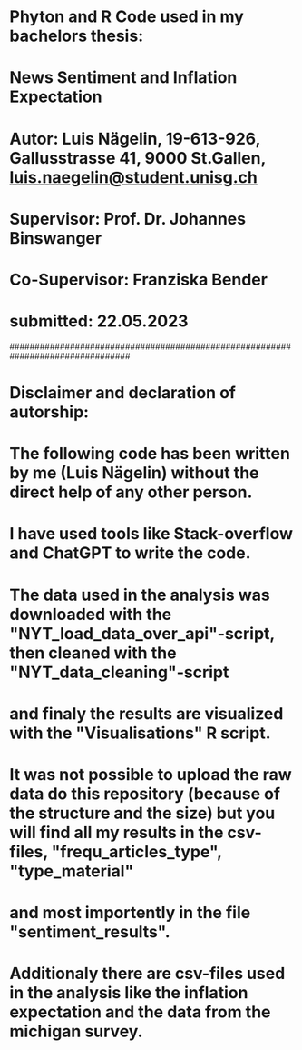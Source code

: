# Phyton and R Code used in my bachelors thesis: 
# News Sentiment and Inflation Expectation
#
# Autor: Luis Nägelin, 19-613-926, Gallusstrasse 41, 9000 St.Gallen, luis.naegelin@student.unisg.ch
#
# Supervisor: Prof. Dr. Johannes Binswanger
# Co-Supervisor: Franziska  Bender
# submitted: 22.05.2023
################################################################################
#
# Disclaimer and declaration of autorship:
# 
# The following code has been written by me (Luis Nägelin) without the direct help of any other person.
# I have used tools like Stack-overflow and ChatGPT to write the code.
# The data used in the analysis was downloaded with the "NYT_load_data_over_api"-script, then cleaned with the "NYT_data_cleaning"-script
# and finaly the results are visualized with the "Visualisations" R script.
#
# It was not possible to upload the raw data do this repository (because of the structure and the size) but you will find all my results in the csv-files, "frequ_articles_type", "type_material"
# and most importently in the file "sentiment_results".
# Additionaly there are csv-files used in the analysis like the inflation expectation and the data from the michigan survey.
